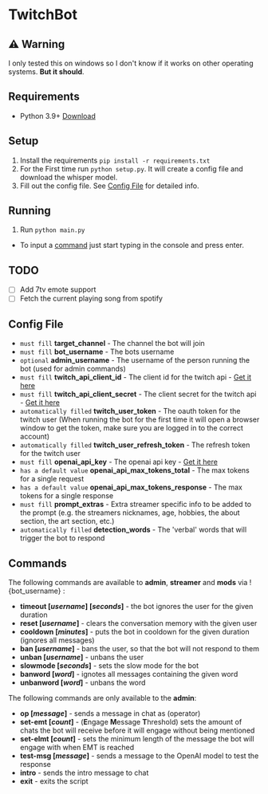 # TwitchBot

## :warning: Warning
I only tested this on windows so I don't know if it works on other operating systems. **But it should**.

## Requirements
- Python 3.9+ [Download](https://www.python.org/downloads/)

## Setup
1. Install the requirements `pip install -r requirements.txt`
2. For the First time run `python setup.py`. It will create a config file and download the whisper model.
3. Fill out the config file. See [Config File](#config-file) for detailed info.

## Running
1. Run `python main.py`
- To input a [command](#commands) just start typing in the console and press enter.

## TODO
- [ ] Add 7tv emote support
- [ ] Fetch the current playing song from spotify

## Config File
- `must fill` **target_channel** - The channel the bot will join
- `must fill` **bot_username** - The bots username
- `optional` **admin_username** - The username of the person running the bot (used for admin commands)
- `must fill` **twitch_api_client_id** - The client id for the twitch api - [Get it here](https://dev.twitch.tv/console/apps)
- `must fill` **twitch_api_client_secret** - The client secret for the twitch api - [Get it here](https://dev.twitch.tv/console/apps)
- `automatically filled` **twitch_user_token** - The oauth token for the twitch user (When running the bot for the first time it will open a browser window to get the token, make sure you are logged in to the correct account)
- `automatically filled` **twitch_user_refresh_token** - The refresh token for the twitch user
- `must fill` **openai_api_key** - The openai api key - [Get it here](https://platform.openai.com/account/api-keys)
- `has a default value` **openai_api_max_tokens_total** - The max tokens for a single request
- `has a default value` **openai_api_max_tokens_response** - The max tokens for a single response
- `must fill` **prompt_extras** - Extra streamer specific info to be added to the prompt (e.g. the streamers nicknames, age, hobbies, the about section, the art section, etc.)
- `automatically filled` **detection_words** - The 'verbal' words that will trigger the bot to respond

## Commands 
The following commands are available to **admin**, **streamer** and **mods** via !{bot_username} :
+ **timeout [*username*] [*seconds*]** - the bot ignores the user for the given duration
+ **reset [*username*]** - clears the conversation memory with the given user
+ **cooldown [*minutes*]** - puts the bot in cooldown for the given duration (ignores all messages)
+ **ban [*username*]** - bans the user, so that the bot will not respond to them
+ **unban [*username*]** - unbans the user
+ **slowmode [*seconds*]** - sets the slow mode for the bot
+ **banword [*word*]** - ignotes all messages containing the given word
+ **unbanword [*word*]** - unbans the word

The following commands are only available to the **admin**:
+ **op [*message*]** - sends a message in chat as (operator)
+ **set-emt [*count*]** - (**E**ngage **M**essage **T**hreshold) sets the amount of chats the bot will receive before it will engage without being mentioned
+ **set-elmt [*count*]** - sets the minimum length of the message the bot will engage with when EMT is reached
+ **test-msg [*message*]** - sends a message to the OpenAI model to test the response
+ **intro** - sends the intro message to chat
+ **exit** - exits the script
